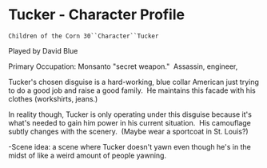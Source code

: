 # Tucker - Character Profile

`Children of the Corn 30``Character``Tucker`

Played by David Blue

Primary Occupation: Monsanto "secret weapon."  Assassin, engineer, 

Tucker's chosen disguise is a hard-working, blue collar American just trying to do a good job and raise a good family.  He maintains this facade with his clothes (workshirts, jeans.)

In reality though, Tucker is only operating under this disguise because it's what's needed to gain him power in his current situation.  His camouflage subtly changes with the scenery.  (Maybe wear a sportcoat in St. Louis?)

-Scene idea: a scene where Tucker doesn't yawn even though he's in the midst of like a weird amount of people yawning. 
